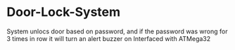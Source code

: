 # Door-Lock-System
System unlocs door based on password, and if the password was wrong for 3 times in row it will turn an alert buzzer on
Interfaced with ATMega32

